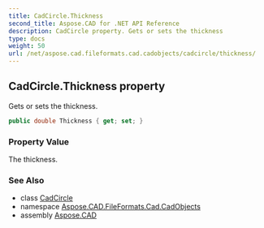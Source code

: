 ```yaml
---
title: CadCircle.Thickness
second_title: Aspose.CAD for .NET API Reference
description: CadCircle property. Gets or sets the thickness
type: docs
weight: 50
url: /net/aspose.cad.fileformats.cad.cadobjects/cadcircle/thickness/
---
```

## CadCircle.Thickness property

Gets or sets the thickness.

```csharp
public double Thickness { get; set; }
```

### Property Value

The thickness.

### See Also

* class [CadCircle](../)
* namespace [Aspose.CAD.FileFormats.Cad.CadObjects](../../cadcircle/)
* assembly [Aspose.CAD](../../../)


